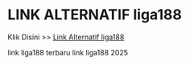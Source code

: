 # LINK ALTERNATIF liga188

Klik Disini >> <a href="https://linksto.pages.dev/">Link Alternatif liga188 </a>

link liga188 terbaru
link liga188 2025